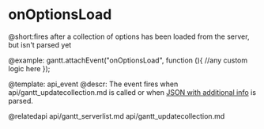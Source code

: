 onOptionsLoad
=============
@short:fires after a collection of options has been loaded from the server, but isn't parsed yet
	

@example: 
gantt.attachEvent("onOptionsLoad", function (){
	//any custom logic here
});



@template:	api_event
@descr: 
The event fires when api/gantt_updatecollection.md is called or when [JSON with additional info](desktop/supported_data_formats.md#jsonwithcollections) is parsed.

@relatedapi
	api/gantt_serverlist.md
	api/gantt_updatecollection.md

